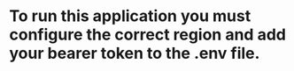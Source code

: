 # To run this application you must configure the correct region and add your bearer token to the .env file.